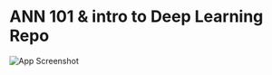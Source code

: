 # ANN 101 & intro to Deep Learning Repo
![App Screenshot](https://images.unsplash.com/photo-1644325349124-d1756b79dd42?ixlib=rb-4.0.3&ixid=M3wxMjA3fDB8MHxwaG90by1wYWdlfHx8fGVufDB8fHx8fA%3D%3D&auto=format&fit=crop&w=1475&q=80)
